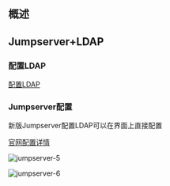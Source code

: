 ## 概述

## Jumpserver+LDAP
### 配置LDAP
[配置LDAP](https://github.com/bloodzer0/Enterprise_Security_Build--Open_Source/blob/master/Infrastructure%20Security/Identity%20Access%20Security/%E5%9F%BA%E4%BA%8ELinux%E5%BC%80%E6%BA%90%E8%BA%AB%E4%BB%BD%E8%AE%A4%E8%AF%81%E4%BD%93%E7%B3%BB%EF%BC%9AFreeIPA.md)

### Jumpserver配置
新版Jumpserver配置LDAP可以在界面上直接配置

[官网配置详情](http://docs.jumpserver.org/zh/docs/faq_ldap.html)

![jumpserver-5](https://github.com/bloodzer0/Enterprise_Security_Build--Open_Source/raw/master/Infrastructure%20Security/Host%20Security/Fortress%20Machine/img/jumpserver-5.png)

![jumpserver-6](https://github.com/bloodzer0/Enterprise_Security_Build--Open_Source/raw/master/Infrastructure%20Security/Host%20Security/Fortress%20Machine/img/jumpserver-6.png)

